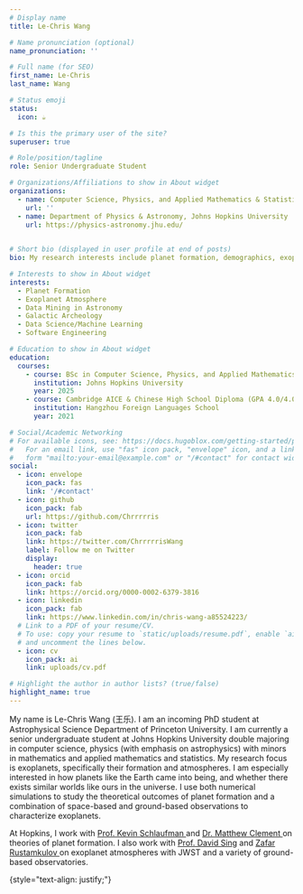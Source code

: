 ```yaml
---
# Display name
title: Le-Chris Wang

# Name pronunciation (optional)
name_pronunciation: ''

# Full name (for SEO)
first_name: Le-Chris
last_name: Wang

# Status emoji
status:
  icon: ☕️

# Is this the primary user of the site?
superuser: true

# Role/position/tagline
role: Senior Undergraduate Student

# Organizations/Affiliations to show in About widget
organizations:
  - name: Computer Science, Physics, and Applied Mathematics & Statistics
    url: ''
  - name: Department of Physics & Astronomy, Johns Hopkins University
    url: https://physics-astronomy.jhu.edu/
  

# Short bio (displayed in user profile at end of posts)
bio: My research interests include planet formation, demographics, exoplanet atmospheres, galactic archeology, and data mining in astronomy.

# Interests to show in About widget
interests:
  - Planet Formation
  - Exoplanet Atmosphere
  - Data Mining in Astronomy
  - Galactic Archeology
  - Data Science/Machine Learning
  - Software Engineering

# Education to show in About widget
education:
  courses:
    - course: BSc in Computer Science, Physics, and Applied Mathematics & Statistics (GPA 3.95/4.0)
      institution: Johns Hopkins University
      year: 2025
    - course: Cambridge AICE & Chinese High School Diploma (GPA 4.0/4.0)
      institution: Hangzhou Foreign Languages School
      year: 2021 

# Social/Academic Networking
# For available icons, see: https://docs.hugoblox.com/getting-started/page-builder/#icons
#   For an email link, use "fas" icon pack, "envelope" icon, and a link in the
#   form "mailto:your-email@example.com" or "/#contact" for contact widget.
social:
  - icon: envelope
    icon_pack: fas
    link: '/#contact'
  - icon: github
    icon_pack: fab
    url: https://github.com/Chrrrrris
  - icon: twitter
    icon_pack: fab
    link: https://twitter.com/ChrrrrrisWang
    label: Follow me on Twitter
    display:
      header: true
  - icon: orcid
    icon_pack: fab
    link: https://orcid.org/0000-0002-6379-3816
  - icon: linkedin
    icon_pack: fab
    link: https://www.linkedin.com/in/chris-wang-a85524223/
  # Link to a PDF of your resume/CV.
  # To use: copy your resume to `static/uploads/resume.pdf`, enable `ai` icons in `params.yaml`,
  # and uncomment the lines below.
  - icon: cv
    icon_pack: ai
    link: uploads/cv.pdf

# Highlight the author in author lists? (true/false)
highlight_name: true
---
```

<style>
.link:hover{
  background-color: #36454F;
  transition: all ease 0.5s;
}
</style>

My name is Le-Chris Wang (王乐). I am an incoming PhD student at Astrophysical Science Department of Princeton University. I am currently a senior undergraduate student at Johns Hopkins University double majoring in computer science, physics (with emphasis on astrophysics) with minors in mathematics and applied mathematics and statistics. My research focus is exoplanets, specifically their formation and atmospheres. I am especially interested in how planets like the Earth came into being, and whether there exists similar worlds like ours in the universe. I use both numerical simulations to study the theoretical outcomes of planet formation and a combination of space-based and ground-based observations to characterize exoplanets.

At Hopkins, I work with <a href="http://www.kevinschlaufman.com/" class = "link">Prof. Kevin Schlaufman </a> and <a href="https://www.jhuapl.edu/about/people/matt-clement" class = "link">Dr. Matthew Clement </a> on theories of planet formation. I also work with <a href="https://physics-astronomy.jhu.edu/directory/david-sing/" class = "link">Prof. David Sing</a> and <a href="https://zafarrustamkulov.com/" class = "link">Zafar Rustamkulov </a> on exoplanet atmospheres with JWST and a variety of ground-based observatories. 

{style="text-align: justify;"}
